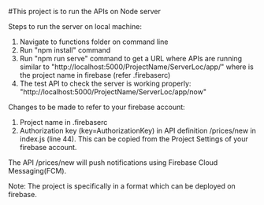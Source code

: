 #This project is to run the APIs on Node server

Steps to run the server on local machine:

1. Navigate to functions folder on command line
2. Run "npm install" command
3. Run "npm run serve" command to get a URL where APIs are running similar to "http://localhost:5000/ProjectName/ServerLoc/app/"
   where <ProjectName> is the project name in firebase (refer .firebaserc)
4. The test API to check the server is working properly: "http://localhost:5000/ProjectName/ServerLoc/app/now"

Changes to be made to refer to your firebase account:

1. Project name <ProjectName> in .firebaserc
2. Authorization key (key=AuthorizationKey) in API definition /prices/new in index.js (line 44). This can be copied from the Project Settings of your firebase account.

The API /prices/new will push notifications using Firebase Cloud Messaging(FCM).

Note: The project is specifically in a format which can be deployed on firebase.
